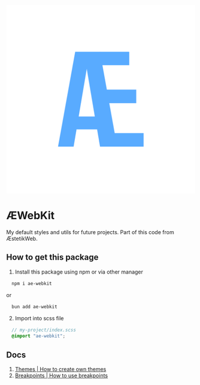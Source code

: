 ![ÆWebKit](./repo-images/logo.png)  
<h1>ÆWebKit</h1>

My default styles and utils for future projects. Part of this code from ÆstetikWeb.

## How to get this package

1. Install this package using npm or via other manager 

~~~bash  
  npm i ae-webkit
~~~
or
~~~bash  
  bun add ae-webkit
~~~

2. Import into scss file
~~~scss  
  // my-project/index.scss
  @import "ae-webkit";
~~~  



## Docs  
1. [Themes | How to create own themes](./docs/themes.md)  
2. [Breakpoints | How to use breakpoints](./docs/breakpoints.md)    
